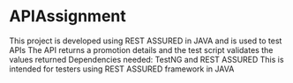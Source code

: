 # APIAssignment
This project is developed using REST ASSURED in JAVA and is used to test APIs
The API returns a promotion details and the test script validates the values returned
Dependencies needed: TestNG and REST ASSURED
This is intended for testers using REST ASSURED framework in JAVA
